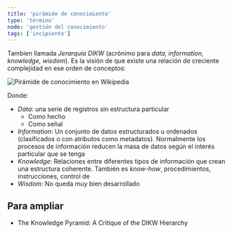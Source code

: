 ```yaml
---
title: 'pirámide de conocimiento'
type: 'término'
node: 'gestión del conocimiento'
tags: ['incipiente']
---
```

Tambien llamada *Jerarquía DIKW* (acrónimo para *data, information, knowledge, wisdom*). Es la visión de que existe una relación de creciente complejidad en ese orden de conceptos:

![Pirámide de conocimiento en Wikipedia](https://upload.wikimedia.org/wikipedia/commons/thumb/0/06/DIKW_Pyramid.svg/1200px-DIKW_Pyramid.svg.png "Pirámide de conocimiento en Wikipedia")

Donde:
- *Data*: una serie de registros sin estructura particular
	- Como hecho
	- Como señal
- *Information*: Un conjunto de datos estructurados u ordenados (clasificados o con atributos como metadatos). Normalmente los procesos de información reducen la masa de datos según el interés particular que se tenga 
- *Knowledge*: Relaciones entre diferentes tipos de información que crean una estructura coherente. También es *know-how*, procedimientos, instrucciones, control de 
- *Wisdom*: No queda muy bien desarrollado

## Para ampliar

- The Knowledge Pyramid: A Critique of the DIKW Hierarchy